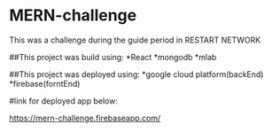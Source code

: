 # MERN-challenge

This was a challenge during the guide period in RESTART NETWORK

##This project was build using: 
*React
*mongodb
*mlab

##This project was deployed using: 
*google cloud platform(backEnd)
*firebase(forntEnd)

#link for deployed app below:

https://mern-challenge.firebaseapp.com/
